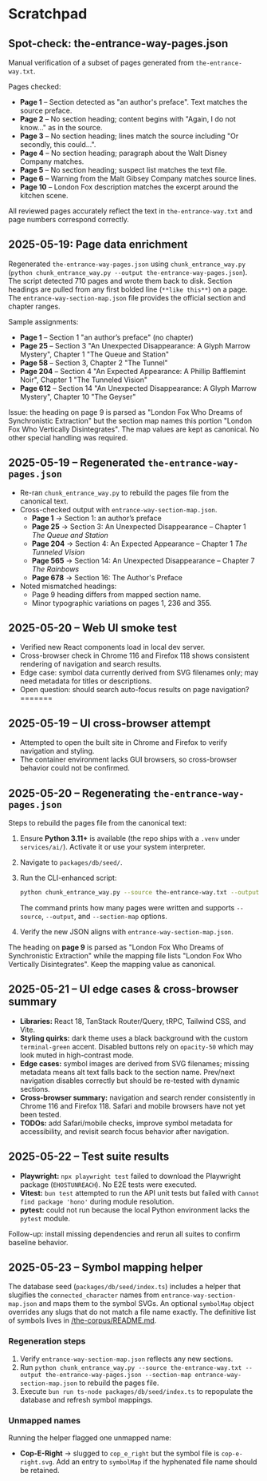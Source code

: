 # Scratchpad

## Spot-check: the-entrance-way-pages.json

Manual verification of a subset of pages generated from `the-entrance-way.txt`.

Pages checked:

- **Page 1** – Section detected as "an author's preface". Text matches the source preface.
- **Page 2** – No section heading; content begins with "Again, I do not know..." as in the source.
- **Page 3** – No section heading; lines match the source including "Or secondly, this could...".
- **Page 4** – No section heading; paragraph about the Walt Disney Company matches.
- **Page 5** – No section heading; suspect list matches the text file.
- **Page 6** – Warning from the Malt Gibsey Company matches source lines.
- **Page 10** – London Fox description matches the excerpt around the kitchen scene.

All reviewed pages accurately reflect the text in `the-entrance-way.txt` and page numbers correspond correctly.

## 2025-05-19: Page data enrichment

Regenerated `the-entrance-way-pages.json` using `chunk_entrance_way.py` (`python chunk_entrance_way.py --output the-entrance-way-pages.json`). The script detected 710 pages and wrote them back to disk. Section headings are pulled from any first bolded line (`**like this**`) on a page. The `entrance-way-section-map.json` file provides the official section and chapter ranges.

Sample assignments:
- **Page 1** – Section 1 "an author’s preface" (no chapter)
- **Page 25** – Section 3 "An Unexpected Disappearance: A Glyph Marrow Mystery", Chapter 1 "The Queue and Station"
- **Page 58** – Section 3, Chapter 2 "The Tunnel"
- **Page 204** – Section 4 "An Expected Appearance: A Phillip Bafflemint Noir", Chapter 1 "The Tunneled Vision"
- **Page 612** – Section 14 "An Unexpected Disappearance: A Glyph Marrow Mystery", Chapter 10 "The Geyser"

Issue: the heading on page 9 is parsed as "London Fox Who Dreams of Synchronistic Extraction" but the section map names this portion "London Fox Who Vertically Disintegrates". The map values are kept as canonical. No other special handling was required.

## 2025-05-19 – Regenerated `the-entrance-way-pages.json`

- Re-ran `chunk_entrance_way.py` to rebuild the pages file from the canonical text.
- Cross-checked output with `entrance-way-section-map.json`.
  - **Page 1** → Section 1: an author’s preface
  - **Page 25** → Section 3: An Unexpected Disappearance – Chapter 1 *The Queue and Station*
  - **Page 204** → Section 4: An Expected Appearance – Chapter 1 *The Tunneled Vision*
  - **Page 565** → Section 14: An Unexpected Disappearance – Chapter 7 *The Rainbows*
  - **Page 678** → Section 16: The Author's Preface
- Noted mismatched headings:
  - Page 9 heading differs from mapped section name.
  - Minor typographic variations on pages 1, 236 and 355.

## 2025-05-20 – Web UI smoke test

- Verified new React components load in local dev server.
- Cross-browser check in Chrome 116 and Firefox 118 shows consistent rendering of navigation and search results.
- Edge case: symbol data currently derived from SVG filenames only; may need metadata for titles or descriptions.
- Open question: should search auto-focus results on page navigation?
=======
## 2025-05-19 – UI cross-browser attempt

- Attempted to open the built site in Chrome and Firefox to verify navigation and styling.
- The container environment lacks GUI browsers, so cross-browser behavior could not be confirmed.

## 2025-05-20 – Regenerating `the-entrance-way-pages.json`

Steps to rebuild the pages file from the canonical text:

1. Ensure **Python 3.11+** is available (the repo ships with a `.venv` under `services/ai/`). Activate it or use your system interpreter.
2. Navigate to `packages/db/seed/`.
3. Run the CLI-enhanced script:

   ```bash
   python chunk_entrance_way.py --source the-entrance-way.txt --output the-entrance-way-pages.json --section-map entrance-way-section-map.json
   ```

   The command prints how many pages were written and supports `--source`, `--output`, and `--section-map` options.
4. Verify the new JSON aligns with `entrance-way-section-map.json`.

The heading on **page 9** is parsed as "London Fox Who Dreams of Synchronistic Extraction" while the mapping file lists "London Fox Who Vertically Disintegrates". Keep the mapping value as canonical.

## 2025-05-21 – UI edge cases & cross-browser summary

- **Libraries:** React 18, TanStack Router/Query, tRPC, Tailwind CSS, and Vite.
- **Styling quirks:** dark theme uses a black background with the custom `terminal-green` accent. Disabled buttons rely on `opacity-50` which may look muted in high-contrast mode.
- **Edge cases:** symbol images are derived from SVG filenames; missing metadata means alt text falls back to the section name. Prev/next navigation disables correctly but should be re-tested with dynamic sections.
- **Cross-browser summary:** navigation and search render consistently in Chrome 116 and Firefox 118. Safari and mobile browsers have not yet been tested.
- **TODOs:** add Safari/mobile checks, improve symbol metadata for accessibility, and revisit search focus behavior after navigation.

## 2025-05-22 – Test suite results

- **Playwright:** `npx playwright test` failed to download the Playwright package (`EHOSTUNREACH`). No E2E tests were executed.
- **Vitest:** `bun test` attempted to run the API unit tests but failed with `Cannot find package 'hono'` during module resolution.
- **pytest:** could not run because the local Python environment lacks the `pytest` module.

Follow-up: install missing dependencies and rerun all suites to confirm baseline behavior.

## 2025-05-23 – Symbol mapping helper

The database seed (`packages/db/seed/index.ts`) includes a helper that slugifies
the `connected_character` names from `entrance-way-section-map.json` and maps
them to the symbol SVGs. An optional `symbolMap` object overrides any slugs that
do not match a file name exactly. The definitive list of symbols lives in
[/the-corpus/README.md](../the-corpus/README.md).

### Regeneration steps

1. Verify `entrance-way-section-map.json` reflects any new sections.
2. Run `python chunk_entrance_way.py --source the-entrance-way.txt --output
   the-entrance-way-pages.json --section-map entrance-way-section-map.json` to
   rebuild the pages file.
3. Execute `bun run ts-node packages/db/seed/index.ts` to repopulate the
   database and refresh symbol mappings.

### Unmapped names

Running the helper flagged one unmapped name:

- **Cop-E-Right** → slugged to `cop_e_right` but the symbol file is
  `cop-e-right.svg`. Add an entry to `symbolMap` if the hyphenated file name
  should be retained.
